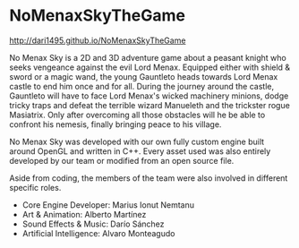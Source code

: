 # NoMenaxSkyTheGame
http://dari1495.github.io/NoMenaxSkyTheGame

No Menax Sky is a 2D and 3D adventure game about a peasant knight who seeks vengeance against the evil Lord Menax. Equipped either with shield & sword or a magic wand, the young Gauntleto heads towards Lord Menax castle to end him once and for all. During the journey around the castle, Gauntleto will have to face Lord Menax's wicked machinery minions, dodge tricky traps and defeat the terrible wizard Manueleth and the trickster rogue Masiatrix. Only after overcoming all those obstacles will he be able to confront his nemesis, finally bringing peace to his village.

No Menax Sky was developed with our own fully custom engine built around OpenGL and written in C++. Every asset used was also entirely developed by our team or modified from an open source file.

Aside from coding, the members of the team were also involved in different specific roles.
- Core Engine Developer: Marius Ionut Nemtanu
- Art & Animation: Alberto Martínez
- Sound Effects & Music: Darío Sánchez
- Artificial Intelligence: Alvaro Monteagudo
